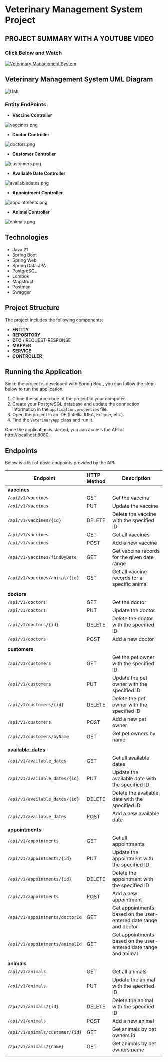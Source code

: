 # Veterinary Management System Project


## PROJECT SUMMARY WITH A YOUTUBE VIDEO

### Click Below and Watch 
           

[![Veterinary Management System](src/images/VeterinaryProject.png)](http://www.youtube.com/seymaprojectvideo "Veterinary Management System")

## Veterinary Management System UML Diagram

![UML](src/images/UML.png)

### Entity EndPoints

- **Vaccine Controller**

![vaccines.png](src/images/vaccines.png)

- **Doctor Controller**

![doctors.png](src/images/doctors.png)

- **Customer Controller**

![customers.png](src/images/customers.png)

- **Available Date Controller**

![availabledates.png](src/images/availabledates.png)

- **Appointment Controller**

![appointments.png](src/images/appointments.png)

- **Animal Controller**

![animals.png](src/images/animals.png)


## Technologies

- Java 21
- Spring Boot
- Spring Web
- Spring Data JPA
- PostgreSQL
- Lombok
- Mapstruct
- Postman
- Swagger

## Project Structure

The project includes the following components:

- **ENTITY**
- **REPOSITORY**
- **DTO** / REQUEST-RESPONSE
- **MAPPER**
- **SERVICE**
- **CONTROLLER**

## Running the Application

Since the project is developed with Spring Boot, you can follow the steps below to run the application:

1. Clone the source code of the project to your computer.
2. Create your PostgreSQL database and update the connection information in the `application.properties` file.
3. Open the project in an IDE (IntelliJ IDEA, Eclipse, etc.).
4. Find the `VeterinaryApp` class and run it.

Once the application is started, you can access the API at [http://localhost:8080](http://localhost:8081).

## Endpoints

Below is a list of basic endpoints provided by the API:

| Endpoint                        | HTTP Method | Description                                                      |
|---------------------------------|:------------|------------------------------------------------------------------|
| **vaccines**                    |             |                                                                  |
| `/api/v1/vaccines`              | GET         | Get the vaccine                                                  |
| `/api/v1/vaccines`              | PUT         | Update the vaccine                                               |
| `/api/v1/vaccines/{id}`         | DELETE      | Delete the vaccine with the specified ID                         |
| `/api/v1/vaccines`              | GET         | Get all vaccines                                                 |
| `/api/v1/vaccines`              | POST        | Add a new vaccine                                                |
| `/api/v1/vaccines/findByDate`   | GET         | Get vaccine records for the given date range                     |
| `/api/v1/vaccines/animal/{id}`  | GET         | Get all vaccine records for a specific animal                    |
|                                 |             |                                                                  |
| **doctors**                     |             |                                                                  |
| `/api/v1/doctors`               | GET         | Get the doctor                                                   |
| `/api/v1/doctors`               | PUT         | Update the doctor                                                |
| `/api/v1/doctors/{id}`          | DELETE      | Delete the doctor with the specified ID                          |
| `/api/v1/doctors`               | POST        | Add a new doctor                                                 |
|                                 |             |                                                                  |
| **customers**                   |             |                                                                  |
| `/api/v1/customers`             | GET         | Get the pet owner with the specified ID                          |
| `/api/v1/customers`             | PUT         | Update the pet owner with the specified ID                       |
| `/api/v1/customers/{id}`        | DELETE      | Delete the pet owner with the specified ID                       |
| `/api/v1/customers`             | POST        | Add a new pet owner                                              |
| `/api/v1/customers/byName`      | GET         | Get pet owners by name                                           |
|                                 |             |                                                                  |
| **available_dates**             |             |                                                                  |
| `/api/v1/available_dates`       | GET         | Get all available dates                                          |
| `/api/v1/available_dates/{id}`  | PUT         | Update the available date with the specified ID                  |
| `/api/v1/available_dates/{id}`  | DELETE      | Delete the available date with the specified ID                  |
| `/api/v1/available_dates`       | POST        | Add a new available date                                         |
|                                 |             |                                                                  |
| **appointments**                |             |                                                                  |
| `/api/v1/appointments`          | GET         | Get all appointments                                             |
| `/api/v1/appointments/{id}`     | PUT         | Update the appointment with the specified ID                     |
| `/api/v1/appointments/{id}`     | DELETE      | Delete the appointment with the specified ID                     |
| `/api/v1/appointments`          | POST        | Add a new appointment                                            |
| `/api/v1/appointments/doctorId` | GET         | Get appointments based on the user-entered date range and doctor |
| `/api/v1/appointments/animalId` | GET         | Get appointments based on the user-entered date range and animal |
|                                 |             |                                                                  |
| **animals**                     |             |                                                                  |
| `/api/v1/animals`               | GET         | Get all animals                                                  |
| `/api/v1/animals`               | PUT         | Update the animal with the specified ID                          |
| `/api/v1/animals/{id}`          | DELETE      | Delete the animal with the specified ID                          |
| `/api/v1/animals`               | POST        | Add a new animal                                                 |
| `/api/v1/animals/customer/{id}` | GET         | Get animals by pet owners id                                     |
| `/api/v1/animals/{name}`        | GET         | Get animals by pet owners name                                   |
|                                 |             |                                                                  |

